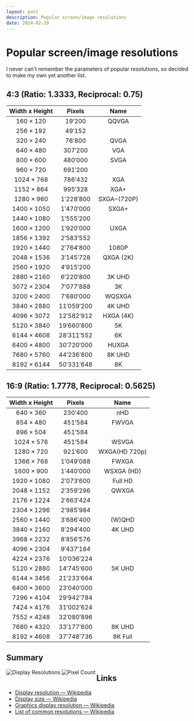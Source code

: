```yaml
---
layout: post
description: Popular screen/image resolutions
date: 2024-02-20
---
```

<h1> Popular screen/image resolutions </h1>

I never can't remember the parameters of popular resolutions, so decided to make my own yet another list.

## 4:3 (Ratio: 1.3333, Reciprocal: 0.75)

| Width x Height   | Pixels       | Name        |
|:----------------:|:------------:|:-----------:|
| $160\times120$   | $19'200$     | QQVGA       |
| $256\times192$   | $49'152$     |             |
| $320\times240$   | $76'800$     | QVGA        |
| $640\times480$   | $307'200$    | VGA         |
| $800\times600$   | $480'000$    | SVGA        |
| $960\times720$   | $691'200$    |             |
| $1024\times768$  | $786'432$    | XGA         |
| $1152\times864$  | $995'328$    | XGA+        |
| $1280\times960$  | $1'228'800$  | SXGA−(720P) |
| $1400\times1050$ | $1'470'000$  | SXGA+       |
| $1440\times1080$ | $1'555'200$  |             |
| $1600\times1200$ | $1'920'000$  | UXGA        |
| $1856\times1392$ | $2'583'552$  |             |
| $1920\times1440$ | $2'764'800$  | 1080P       |
| $2048\times1536$ | $3'145'728$  | QXGA (2K)   |
| $2560\times1920$ | $4'915'200$  |             |
| $2880\times2160$ | $6'220'800$  | 3K UHD      |
| $3072\times2304$ | $7'077'888$  | 3K          |
| $3200\times2400$ | $7'680'000$  | WQSXGA      |
| $3840\times2880$ | $11'059'200$ | 4K UHD      |
| $4096\times3072$ | $12'582'912$ | HXGA (4K)   |
| $5120\times3840$ | $19'660'800$ | 5K          |
| $6144\times4608$ | $28'311'552$ | 6K          |
| $6400\times4800$ | $30'720'000$ | HUXGA       |
| $7680\times5760$ | $44'236'800$ | 8K UHD      |
| $8192\times6144$ | $50'331'648$ | 8K          |

## 16:9 (Ratio: 1.7778, Reciprocal: 0.5625)

| Width x Height   | Pixels        | Name          |
|:----------------:|:-------------:|:-------------:|
| $640\times360$   | $230'400$     | nHD           |
| $854\times480$   | $451'584$     | FWVGA         |
| $896\times504$   | $451'584$     |               |
| $1024\times576$  | $451'584$     | WSVGA         |
| $1280\times720$  | $921'600$     | WXGA(HD 720p) |
| $1366\times768$  | $1'049'088$   | FWXGA         |
| $1600\times900$  | $1'440'000$   | WSXGA (HD)    |
| $1920\times1080$ | $2'073'600$   | Full HD       |
| $2048\times1152$ | $2'359'296$   | QWXGA         |
| $2176\times1224$ | $2'663'424$   |               |
| $2304\times1296$ | $2'985'984$   |               |
| $2560\times1440$ | $3'686'400$   | (W)QHD        |
| $3840\times2160$ | $8'294'400$   | 4K UHD        |
| $3968\times2232$ | $8'856'576$   |               |
| $4096\times2304$ | $9'437'184$   |               |
| $4224\times2376$ | $10'036'224$  |               |
| $5120\times2880$ | $14'745'600$  | 5K UHD        |
| $6144\times3456$ | $21'233'664$  |               |
| $6400\times3600$ | $23'040'000$  |               |
| $7296\times4104$ | $29'942'784$  |               |
| $7424\times4176$ | $31'002'624$  |               |
| $7552\times4248$ | $32'080'896$  |               |
| $7680\times4320$ | $33'177'600$  | 8K UHD        |
| $8192\times4608$ | $37'748'736$  | 8K Full       |

## Summary

<img id="myImg" alt="Display Resolutions" src="https://upload.wikimedia.org/wikipedia/commons/0/0c/Vector_Video_Standards8.svg" align="left"/>

<img id="myImg" alt="Pixel Count" src="https://upload.wikimedia.org/wikipedia/commons/8/8e/Video_Resolution_Chart.svg" align="left"/>

## Links

- [Display resolution — Wikipedia](https://en.wikipedia.org/wiki/Display_resolution)
- [Display size — Wikipedia](https://en.wikipedia.org/wiki/Display_size)
- [Graphics display resolution — Wikipedia](https://en.wikipedia.org/wiki/Graphics_display_resolution)
- [List of common resolutions — Wikipedia](https://en.wikipedia.org/wiki/List_of_common_resolutions)
